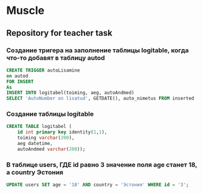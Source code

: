 ﻿# Muscle
## Repository for teacher task

### Создание тригера на заполнение таблицы logitable, когда что-то добавят в таблицу autod
``` sql
CREATE TRIGGER autoLisamine
on autod
FOR INSERT
As
INSERT INTO logitabel(toiming, aeg, autoAndmed)
SELECT 'AutoNumber on lisatud', GETDATE(), auto_nimetus FROM inserted
```

### Создание таблицы logitable
``` sql
CREATE TABLE logitabel (
	id int primary key identity(1,1),
	toiming varchar(200), 
	aeg datetime, 
	autoAndmed varchar(200));
```

### В таблице users, ГДЕ id равно 3 значение поля age станет 18, а country Эстония
``` sql
UPDATE users SET age = '18' AND country = 'Эстония' WHERE id = '3';
```
